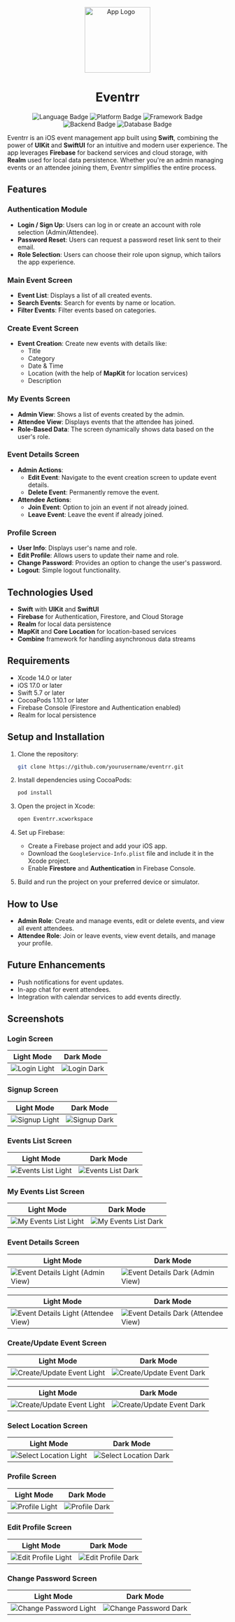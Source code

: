 <p align="center">
  <img src="./Eventrr/Eventrr/Assets.xcassets/LogoTransparent.imageset/Logo%20Transparent.png" alt="App Logo" width="150"/>
</p>

<h1 align="center">Eventrr</h1>

<p align="center">
  <img src="https://img.shields.io/badge/Language-Swift%205-orange.svg" alt="Language Badge"/>
  <img src="https://img.shields.io/badge/Platform-iOS%2015.0%2B-blue.svg" alt="Platform Badge"/>
  <img src="https://img.shields.io/badge/Framework-UIKit%20%7C%20SwiftUI-green.svg" alt="Framework Badge"/>
  <img src="https://img.shields.io/badge/Backend-Firebase-brightgreen.svg" alt="Backend Badge"/>
  <img src="https://img.shields.io/badge/Database-Firebase%20Firestore-yellowgreen.svg" alt="Database Badge"/>
</p>

Eventrr is an iOS event management app built using **Swift**, combining the power of **UIKit** and **SwiftUI** for an intuitive and modern user experience. The app leverages **Firebase** for backend services and cloud storage, with **Realm** used for local data persistence. Whether you're an admin managing events or an attendee joining them, Eventrr simplifies the entire process.

## Features

### Authentication Module

- **Login / Sign Up**: Users can log in or create an account with role selection (Admin/Attendee).
- **Password Reset**: Users can request a password reset link sent to their email.
- **Role Selection**: Users can choose their role upon signup, which tailors the app experience.

### Main Event Screen

- **Event List**: Displays a list of all created events.
- **Search Events**: Search for events by name or location.
- **Filter Events**: Filter events based on categories.

### Create Event Screen

- **Event Creation**: Create new events with details like:
  - Title
  - Category
  - Date & Time
  - Location (with the help of **MapKit** for location services)
  - Description

### My Events Screen

- **Admin View**: Shows a list of events created by the admin.
- **Attendee View**: Displays events that the attendee has joined.
- **Role-Based Data**: The screen dynamically shows data based on the user's role.

### Event Details Screen

- **Admin Actions**:
  - **Edit Event**: Navigate to the event creation screen to update event details.
  - **Delete Event**: Permanently remove the event.
- **Attendee Actions**:
  - **Join Event**: Option to join an event if not already joined.
  - **Leave Event**: Leave the event if already joined.

### Profile Screen

- **User Info**: Displays user's name and role.
- **Edit Profile**: Allows users to update their name and role.
- **Change Password**: Provides an option to change the user's password.
- **Logout**: Simple logout functionality.

## Technologies Used

- **Swift** with **UIKit** and **SwiftUI**
- **Firebase** for Authentication, Firestore, and Cloud Storage
- **Realm** for local data persistence
- **MapKit** and **Core Location** for location-based services
- **Combine** framework for handling asynchronous data streams

## Requirements

- Xcode 14.0 or later
- iOS 17.0 or later
- Swift 5.7 or later
- CocoaPods 1.10.1 or later
- Firebase Console (Firestore and Authentication enabled)
- Realm for local persistence

## Setup and Installation

1. Clone the repository:

   ```bash
   git clone https://github.com/yourusername/eventrr.git

   ```

2. Install dependencies using CocoaPods:

   ```bash
   pod install

   ```

3. Open the project in Xcode:

   ```bash
   open Eventrr.xcworkspace

   ```

4. Set up Firebase:

   - Create a Firebase project and add your iOS app.
   - Download the `GoogleService-Info.plist` file and include it in the Xcode project.
   - Enable **Firestore** and **Authentication** in Firebase Console.

5. Build and run the project on your preferred device or simulator.

## How to Use

- **Admin Role**: Create and manage events, edit or delete events, and view all event attendees.
- **Attendee Role**: Join or leave events, view event details, and manage your profile.

## Future Enhancements

- Push notifications for event updates.
- In-app chat for event attendees.
- Integration with calendar services to add events directly.

## Screenshots

### Login Screen

| Light Mode                                           | Dark Mode                                          |
| ---------------------------------------------------- | -------------------------------------------------- |
| ![Login Light](./Eventrr/Screenshots/LoginLight.png) | ![Login Dark](./Eventrr/Screenshots/LoginDark.png) |

### Signup Screen

| Light Mode                                             | Dark Mode                                            |
| ------------------------------------------------------ | ---------------------------------------------------- |
| ![Signup Light](./Eventrr/Screenshots/SignupLight.png) | ![Signup Dark](./Eventrr/Screenshots/SignupDark.png) |

### Events List Screen

| Light Mode                                                      | Dark Mode                                                     |
| --------------------------------------------------------------- | ------------------------------------------------------------- |
| ![Events List Light](./Eventrr/Screenshots/EventsListLight.png) | ![Events List Dark](./Eventrr/Screenshots/EventsListDark.png) |

### My Events List Screen

| Light Mode                                                           | Dark Mode                                                          |
| -------------------------------------------------------------------- | ------------------------------------------------------------------ |
| ![My Events List Light](./Eventrr/Screenshots/MyEventsListLight.png) | ![My Events List Dark](./Eventrr/Screenshots/MyEventsListDark.png) |

### Event Details Screen

| Light Mode                                                                        | Dark Mode                                                                       |
| --------------------------------------------------------------------------------- | ------------------------------------------------------------------------------- |
| ![Event Details Light (Admin View)](./Eventrr/Screenshots/EventDetailsLight1.png) | ![Event Details Dark (Admin View)](./Eventrr/Screenshots/EventDetailsDark1.png) |

| Light Mode                                                                           | Dark Mode                                                                          |
| ------------------------------------------------------------------------------------ | ---------------------------------------------------------------------------------- |
| ![Event Details Light (Attendee View)](./Eventrr/Screenshots/EventDetailsLight2.png) | ![Event Details Dark (Attendee View)](./Eventrr/Screenshots/EventDetailsDark2.png) |

### Create/Update Event Screen

| Light Mode                                                                | Dark Mode                                                               |
| ------------------------------------------------------------------------- | ----------------------------------------------------------------------- |
| ![Create/Update Event Light](./Eventrr/Screenshots/CreateEventLight1.png) | ![Create/Update Event Dark](./Eventrr/Screenshots/CreateEventDark1.png) |

| Light Mode                                                                | Dark Mode                                                               |
| ------------------------------------------------------------------------- | ----------------------------------------------------------------------- |
| ![Create/Update Event Light](./Eventrr/Screenshots/CreateEventLight2.png) | ![Create/Update Event Dark](./Eventrr/Screenshots/CreateEventDark2.png) |

### Select Location Screen

| Light Mode                                                              | Dark Mode                                                             |
| ----------------------------------------------------------------------- | --------------------------------------------------------------------- |
| ![Select Location Light](./Eventrr/Screenshots/SelectLocationLight.png) | ![Select Location Dark](./Eventrr/Screenshots/SelectLocationDark.png) |

### Profile Screen

| Light Mode                                               | Dark Mode                                              |
| -------------------------------------------------------- | ------------------------------------------------------ |
| ![Profile Light](./Eventrr/Screenshots/ProfileLight.png) | ![Profile Dark](./Eventrr/Screenshots/ProfileDark.png) |

### Edit Profile Screen

| Light Mode                                                        | Dark Mode                                                       |
| ----------------------------------------------------------------- | --------------------------------------------------------------- |
| ![Edit Profile Light](./Eventrr/Screenshots/EditProfileLight.png) | ![Edit Profile Dark](./Eventrr/Screenshots/EditProfileDark.png) |

### Change Password Screen

| Light Mode                                                              | Dark Mode                                                             |
| ----------------------------------------------------------------------- | --------------------------------------------------------------------- |
| ![Change Password Light](./Eventrr/Screenshots/ChangePasswordLight.png) | ![Change Password Dark](./Eventrr/Screenshots/ChangePasswordDark.png) |
